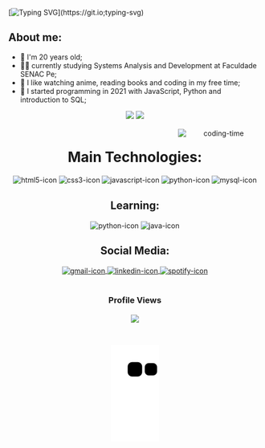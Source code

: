 [![Typing SVG](https://readme-typing-svg.herokuapp.com/?color=677bbf&size=35&center=true&vCenter=true&width=1000&lines=Hey,+guys!+👋;Welcome+to+my+profile!)](https://git.io;typing-svg)

## About me:
- 🌱 I'm 20 years old;
- 👨‍🎓 currently studying Systems Analysis and Development at Faculdade SENAC Pe;
- 👾 I like watching anime, reading books and coding in my free time;
- 📌 I started programming in 2021 with JavaScript, Python and introduction to SQL;
    
<div align="center">  
   <picture>
  <source height="150em" media="(prefers-color-scheme: dark)" srcset="https://github-readme-stats.vercel.app/api?username=roxootiago&show_icons=true&title_color=677bbf&icon_color=4c5f9e&text_color=4c5f9e&bg_color=0d1117&hide_border=true&theme=tokyonight">
  <img src="https://github-readme-stats.vercel.app/api?username=roxootiago&show_icons=true&title_color=677bbf&icon_color=4c5f9e&text_color=4c5f9e&bg_color=0d1117&hide_border=true&theme=tokyonight">
</picture>
    
   <picture>
  <source height="150em" media="(prefers-color-scheme: dark)" srcset="https://github-readme-stats.vercel.app/api/top-langs/?username=roxootiago&title_color=677bbf&text_color=4c5f9e&bg_color=0d1117&theme=tokyonight&hide_border=true&layout=compact">
  <img src="https://github-readme-stats.vercel.app/api/top-langs/?username=roxootiago&title_color=677bbf&text_color=4c5f9e&bg_color=0d1117&theme=tokyonight&hide_border=true&layout=compact">
</picture>
   </div>

<div  align="center"> 
  <div style="display: inline_block"><br>
    <img align="right" height="40%" width="33%" " alt="coding-time" src="https://i.pinimg.com/originals/ef/90/15/ef9015d0343497cd219c84247bbed41b.gif">
    <h1 align="center">Main Technologies:</h1>
    <img align="center" height="30" width="40" alt="html5-icon" title="HTML5" src="https://www.svgrepo.com/show/452228/html-5.svg">
    <img align="center" height="30" width="40" alt="css3-icon" title="CSS3" src="https://www.svgrepo.com/show/452185/css-3.svg">
    <img align="center" height="30" width="40" alt="javascript-icon"  title="JavaScript"src="https://www.svgrepo.com/show/452045/js.svg">
    <img align="center" height="30" width="40" alt="python-icon" title="Python" src="https://www.svgrepo.com/show/452091/python.svg">
    <img align="center" height="30" width="40" alt="mysql-icon" title="MySQL" src="https://www.svgrepo.com/show/355133/mysql.svg">
</div>

<div  align="center"> 
  <div style="display: inline_block">
    <h2 align="center">Learning:</h2>
    <img align="center" height="30" width="40" alt="python-icon" title="Python" src="https://www.svgrepo.com/show/452091/python.svg">
    <img align="center" height="30" width="40" alt="java-icon" title="Java" src="https://www.svgrepo.com/show/452234/java.svg">
</div>

<div  align="center"> 
  <div style="display: inline_block">
    <h2 align="center">Social Media:</h2>
    <a  href = "mailto: tiagorxsilva@gmail.com" > 
        <img align="center" height="30" width="40" alt="gmail-icon" title="E-mail" src="https://www.svgrepo.com/show/223047/gmail.svg">
        </a>
      <a  href = "https://www.linkedin.com/in/tiago-roxo-547630219/" > 
        <img align="center" height="30" width="40" alt="linkedin-icon" title="Linkedin" src="https://www.svgrepo.com/show/354000/linkedin-icon.svg">
        </a>
      <a  href = "https://open.spotify.com/user/21zv7klano65vuk3um3dzqnvy" > 
        <img align="center" height="30" width="40" alt="spotify-icon" title="Spotify" src="https://www.svgrepo.com/show/475684/spotify-color.svg">
        </a>
    
</div>

<div align="center">
<br><h3 align="centre"><b>Profile Views</b></h3>  
<p align="center"><img align="center" src="https://profile-counter.glitch.me/{roxootiago}/count.svg" /></p> 
<br>
</div>

![Snake animation](https://github.com/roxootiago/roxootiago/blob/output/github-contribution-grid-snake.svg)
